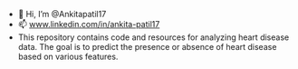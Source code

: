 - 👋 Hi, I’m @Ankitapatil17
- 📫 www.linkedin.com/in/ankita-patil17
- This repository contains code and resources for analyzing heart disease data. The goal is to predict the presence or absence of heart disease based on various features.

<!---
Ankitapatil17/Ankitapatil17 is a ✨ special ✨ repository because its `README.md` (this file) appears on your GitHub profile.
You can click the Preview link to take a look at your changes.
--->
